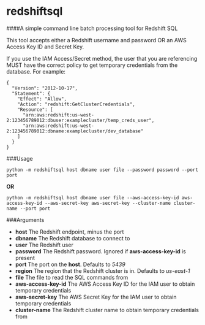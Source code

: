 # redshiftsql

####A simple command line batch processing tool for Redshift SQL

This tool accepts either a Redshift username and password OR an AWS Access Key ID and Secret Key.

If you use the IAM Access/Secret method, the user that you are referencing MUST have the correct policy to get temporary 
credentials from the database. For example:
```
{
  "Version": "2012-10-17",
  "Statement": {
    "Effect": "Allow",
    "Action": "redshift:GetClusterCredentials",
    "Resource": [
      "arn:aws:redshift:us-west-2:123456789012:dbuser:examplecluster/temp_creds_user",
      "arn:aws:redshift:us-west-2:123456789012:dbname:examplecluster/dev_database"
    ]
  }
}
```

###Usage
```
python -m redshiftsql host dbname user file --password password --port port
```

**OR**

```
python -m redshiftsql host dbname user file --aws-access-key-id aws-access-key-id --aws-secret-key aws-secret-key --cluster-name cluster-name --port port
```

###Arguments
- **host** The Redshift endpoint, minus the port
- **dbname** The Redshift database to connect to
- **user** The Redshift user
- **password** The Redshift password. Ignored if **aws-access-key-id** is present
- **port** The port on the **host**. Defaults to _5439_
- **region** The region that the Redshift cluster is in. Defaults to _us-east-1_
- **file** The file to read the SQL commands from
- **aws-access-key-id** The AWS Access Key ID for the IAM user to obtain temporary credentials
- **aws-secret-key** The AWS Secret Key for the IAM user to obtain temporary credentials
- **cluster-name** The Redshift cluster name to obtain temporary credentials from
 